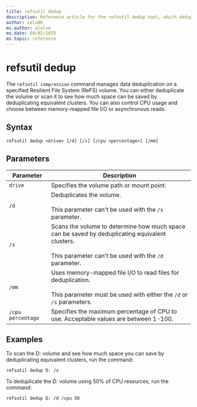```yaml
---
title: refsutil dedup
description: Reference article for the refsutil dedup tool, which deduplicates a Resilient File System (ReFS) volume in Windows.
author: xelu86
ms.author: alalve
ms.date: 04/02/2025
ms.topic: reference
---
```


# refsutil dedup

The `refsutil compression` command manages data deduplication on a specified Resilient File System (ReFS) volume. You can either deduplicate the volume or scan it to see how much space can be saved by deduplicating equivalent clusters. You can also control CPU usage and choose between memory-mapped file I/O or asynchronous reads.

## Syntax

```
refsutil dedup <drive> [/d] [/s] [/cpu <percentage>] [/mm]
```

## Parameters

| Parameter | Description |
|--|--|
| `drive` | Specifies the volume path or mount point. |
| `/d` | Deduplicates the volume. <br><br>This parameter can't be used with the `/s` parameter. |
| `/s` | Scans the volume to determine how much space can be saved by deduplicating equivalent clusters. <br><br>This parameter can't be used with the `/d` parameter. |
| `/mm` | Uses memory-mapped file I/O to read files for deduplication. <br><br>This parameter must be used with either the `/d` or `/s` parameters. |
| `/cpu percentage` | Specifies the maximum percentage of CPU to use. Acceptable values are between 1-100. |

## Examples

To scan the D: volume and see how much space you can save by deduplicating equivalent clusters, run the command:

```
refsutil dedup D: /s
```

To deduplicate the D: volume using 50% of CPU resources, run the command:

```
refsutil dedup D: /d /cpu 50
```
